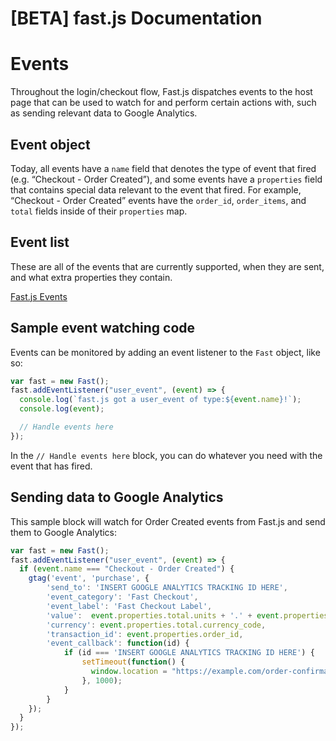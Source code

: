 # [BETA] fast.js Documentation

# Events

Throughout the login/checkout flow, Fast.js dispatches events to the host page that can be used to watch for and perform certain actions with, such as sending relevant data to Google Analytics.

## Event object

Today, all events have a `name` field that denotes the type of event that fired (e.g. “Checkout - Order Created”), and some events have a `properties` field that contains special data relevant to the event that fired. For example, “Checkout - Order Created” events have the `order_id`, `order_items`, and `total` fields inside of their `properties` map.

## Event list

These are all of the events that are currently supported, when they are sent, and what extra properties they contain.

[Fast.js Events](https://www.notion.so/1891db943a97457990e72b76d0d625c8)

## Sample event watching code

Events can be monitored by adding an event listener to the `Fast` object, like so:

```jsx
var fast = new Fast();
fast.addEventListener("user_event", (event) => {
  console.log(`fast.js got a user_event of type:${event.name}!`);
  console.log(event);

  // Handle events here
});
```

In the `// Handle events here` block, you can do whatever you need with the event that has fired.

## Sending data to Google Analytics

This sample block will watch for Order Created events from Fast.js and send them to Google Analytics:

```jsx
var fast = new Fast();
fast.addEventListener("user_event", (event) => {
  if (event.name === "Checkout - Order Created") {
    gtag('event', 'purchase', {
        'send_to': 'INSERT GOOGLE ANALYTICS TRACKING ID HERE',
        'event_category': 'Fast Checkout',
        'event_label': 'Fast Checkout Label',
        'value':  event.properties.total.units + '.' + event.properties.total.nanos,
        'currency': event.properties.total.currency_code,
        'transaction_id': event.properties.order_id,
        'event_callback': function(id) {
            if (id === 'INSERT GOOGLE ANALYTICS TRACKING ID HERE') {
                setTimeout(function() {
                  window.location = "https://example.com/order-confirmation/";   
                }, 1000);
            }
        }
    });
  }
});
```